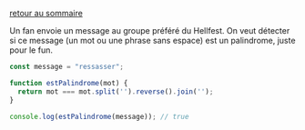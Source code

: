[retour au sommaire](./)  

Un fan envoie un message au groupe préféré du Hellfest. On veut détecter si ce message (un mot ou une phrase sans espace) est un palindrome, juste pour le fun.

```js
const message = "ressasser";

function estPalindrome(mot) {
  return mot === mot.split('').reverse().join('');
}

console.log(estPalindrome(message)); // true
```
